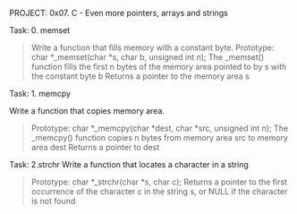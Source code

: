 PROJECT: 0x07. C - Even more pointers, arrays and strings

Task: 0. memset
> Write a function that fills memory with a constant byte.
> Prototype: char *_memset(char *s, char b, unsigned int n);
> The _memset() function fills the first n bytes of the memory area pointed to by s with the constant byte b
> Returns a pointer to the memory area s

Task: 1. memcpy

Write a function that copies memory area.

> Prototype: char *_memcpy(char *dest, char *src, unsigned int n);
> The _memcpy() function copies n bytes from memory area src to memory area dest
> Returns a pointer to dest

Task: 2.strchr
Write a function that locates a character in a string

> Prototype: char *_strchr(char *s, char c);
> Returns a pointer to the first occurrence of the character c in the string s, or NULL if the character is not found
